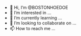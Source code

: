 - 👋 Hi, I’m @BOSTONHOEDOE
- 👀 I’m interested in ...
- 🌱 I’m currently learning ...
- 💞️ I’m looking to collaborate on ...
- 📫 How to reach me ...

<!---
BOSTONHOEDOE/BOSTONHOEDOE is a ✨ special ✨ repository because its `README.md` (this file) appears on your GitHub profile.
You can click the Preview link to take a look at your changes.
--->
